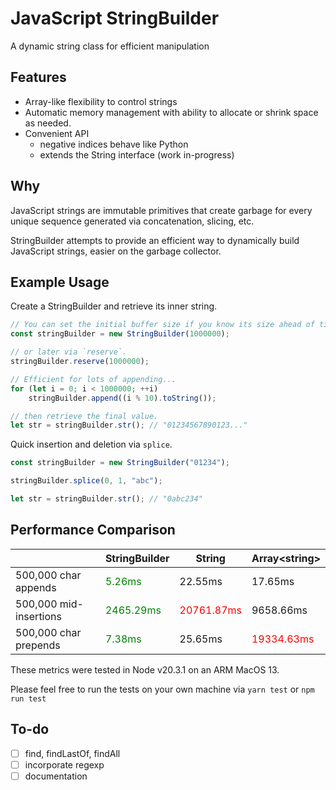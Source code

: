 # JavaScript StringBuilder

A dynamic string class for efficient manipulation

## Features
- Array-like flexibility to control strings
- Automatic memory management with ability to allocate or shrink space as needed.
- Convenient API
    - negative indices behave like Python
    - extends the String interface (work in-progress)

## Why
JavaScript strings are immutable primitives that create garbage for every unique 
sequence generated via concatenation, slicing, etc.

StringBuilder attempts to provide an efficient way to dynamically 
build JavaScript strings, easier on the garbage collector.

## Example Usage

Create a StringBuilder and retrieve its inner string.
```js
// You can set the initial buffer size if you know its size ahead of time...
const stringBuilder = new StringBuilder(1000000);

// or later via `reserve`.
stringBuilder.reserve(1000000);

// Efficient for lots of appending...
for (let i = 0; i < 1000000; ++i)
    stringBuilder.append((i % 10).toString());

// then retrieve the final value.
let str = stringBuilder.str(); // "01234567890123..."
```

Quick insertion and deletion via `splice`.

```js
const stringBuilder = new StringBuilder("01234");

stringBuilder.splice(0, 1, "abc");

let str = stringBuilder.str(); // "0abc234"
```

## Performance Comparison

|                        | StringBuilder                              | String                                    | Array\<string\>                           |
|------------------------|--------------------------------------------|-------------------------------------------|-------------------------------------------|
| 500,000 char appends   | <span style="color:green">5.26ms</span>    | 22.55ms                                   | 17.65ms                                   |
| 500,000 mid-insertions | <span style="color:green">2465.29ms</span> | <span style="color:red">20761.87ms</span> | 9658.66ms                                 |
| 500,000 char prepends  | <span style="color:green">7.38ms</span>    | 25.65ms                                   | <span style="color:red">19334.63ms</span> |

These metrics were tested in Node v20.3.1 on an ARM MacOS 13.

Please feel free to run the tests on your own machine via `yarn test` or `npm run test`

## To-do
- [ ] find, findLastOf, findAll
- [ ] incorporate regexp
- [ ] documentation
